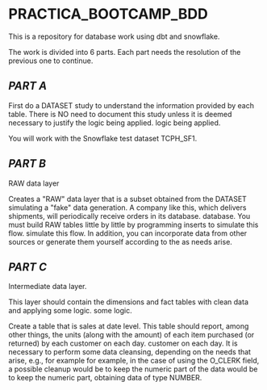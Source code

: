 # PRACTICA_BOOTCAMP_BDD
This is a repository for database work using dbt and snowflake.

The work is divided into 6 parts. Each part needs the resolution of the previous one to continue.

## _PART A_

First do a DATASET study to understand the information provided by each table. 
There is NO need to document this study unless it is deemed necessary to justify the logic being applied. 
logic being applied.

You will work with the Snowflake test dataset TCPH_SF1.

## _PART B_

RAW data layer

Creates a "RAW" data layer that is a subset obtained from the DATASET simulating a "fake" data generation. 
A company like this, which delivers shipments, will periodically receive orders in its database. 
database. You must build RAW tables little by little by programming inserts to simulate this flow. 
simulate this flow. In addition, you can incorporate data from other sources or generate them yourself according to the 
as needs arise.

## _PART C_

Intermediate data layer.

This layer should contain the dimensions and fact tables with clean data and applying some logic. 
some logic.

Create a table that is sales at date level. This table should report, among other things, 
the units (along with the amount) of each item purchased (or returned) by each customer on each day. 
customer on each day. It is necessary to perform some data cleansing, depending on the needs that arise, e.g., for example 
for example, in the case of using the O_CLERK field, a possible cleanup would be to keep the numeric part of the data 
would be to keep the numeric part, obtaining data of type NUMBER.
